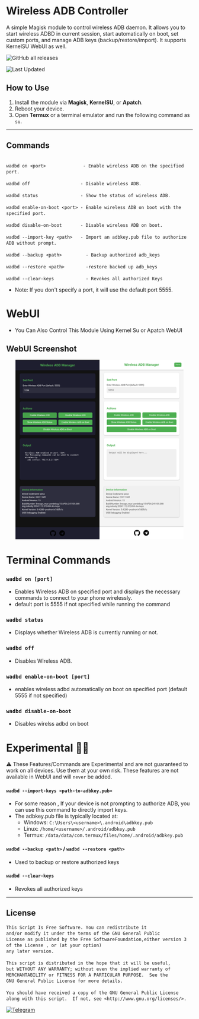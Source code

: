 # Wireless ADB Controller  
A simple Magisk module to control wireless ADB daemon. It allows you to start wireless ADBD in current session, start automatically on boot, set custom ports, and manage ADB keys (backup/restore/import). It supports KernelSU WebUI as well.

![GitHub all releases](https://img.shields.io/github/downloads/Magisk-Modules-Alt-Repo/wadbd/total?style=for-the-badge)

![Last Updated](https://img.shields.io/badge/Updated-2024--12--27-blue)

## How to Use  
1. Install the module via **Magisk**, **KernelSU**, or **Apatch**.  
2. Reboot your device.  
3. Open **Termux** or a terminal emulator and run the following command as `su`.

---
## Commands  
```

wadbd on <port>              - Enable wireless ADB on the specified port.

wadbd off                   - Disable wireless ADB.

wadbd status                - Show the status of wireless ADB.

wadbd enable-on-boot <port> - Enable wireless ADB on boot with the specified port.

wadbd disable-on-boot       - Disable wireless ADB on boot.

wadbd --import-key <path>   - Import an adbkey.pub file to authorize ADB without prompt.

wadbd --backup <path>         - Backup authorized adb_keys

wadbd --restore <path>        -restore backed up adb_keys

wadbd --clear-keys            - Revokes all authorized Keys
```
- Note: If you don't specify a port, it will use the default port 5555.
# WebUI

- You Can Also Control This Module Using Kernel Su or Apatch WebUI

## WebUI Screenshot

<div style="display: flex; justify-content: center; align-items: center;">
  <img src="https://github.com/rhythmcache/wireless-adb-controller/raw/main/Screenshot_20241224-232657.png" alt="WebUI Screenshot" width="45%">
  <img src="https://github.com/rhythmcache/wireless-adb-controller/raw/main/Screenshot_2024_KernelSU.png" alt="KernelSU Screenshot" width="45%">
</div>


# Terminal Commands

### `wadbd on [port] `
- Enables Wireless ADB on specified port and displays the necessary commands to connect to your phone wirelessly.
- default port is 5555 if not specified while running the command

### `wadbd status`  
- Displays whether Wireless ADB is currently running or not.

### `wadbd off`  
- Disables Wireless ADB.

### `wadbd enable-on-boot [port]`
- enables wireless adbd automatically on boot on specified port
(default 5555 if not specified)

### `wadbd disable-on-boot`
- Disables wirelss adbd on boot



# Experimental 👩‍🔬
⚠️ These Features/Commands are Experimental and are not guaranteed to work on all devices. Use them at your own risk. These features are not available in WebUI and will `never` be added.

#### `wadbd --import-keys <path-to-adbkey.pub>`
- For some reason , If your device is not prompting to authorize ADB, you can use this command to directly import keys.
- The adbkey.pub file is typically located at:
  - Windows: `C:\Users\<username>\.android\adbkey.pub`
  - Linux: `/home/<username>/.android/adbkey.pub`
  - Termux: `/data/data/com.termux/files/home/.android/adbkey.pub`

#### `wadbd --backup <path>` / `wadbd --restore <path>`
- Used to backup or restore authorized keys

#### `wadbd --clear-keys`
- Revokes all authorized keys
---
## License

    This Script Is Free Software. You can redistribute it
    and/or modify it under the terms of the GNU General Public
    License as published by the Free SoftwareFoundation,either version 3 of the License , or (at your option) 
    any later version.

    This script is distributed in the hope that it will be useful,
    but WITHOUT ANY WARRANTY; without even the implied warranty of
    MERCHANTABILITY or FITNESS FOR A PARTICULAR PURPOSE.  See the
    GNU General Public License for more details.

    You should have received a copy of the GNU General Public License
    along with this script.  If not, see <http://www.gnu.org/licenses/>.
    
[![Telegram](https://img.shields.io/badge/Telegram-Join%20Chat-blue?style=flat-square&logo=telegram)](https://t.me/ximistuffschat)
